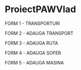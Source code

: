 # ProiectPAWVlad

FORM 1 - TRANSPORTURI

FORM 2 - ADAUGA TRANSPORT

FORM 3 - ADAUGA RUTA

FORM 4 - ADAUGA SOFER

FORM 5 - ADAUGA MASINA